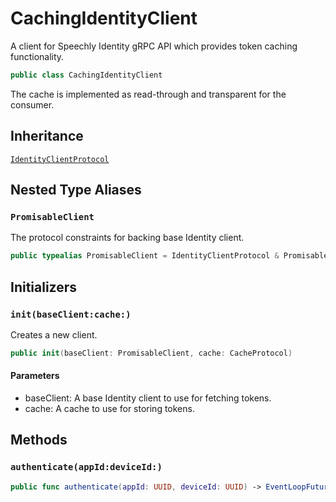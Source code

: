 # CachingIdentityClient

A client for Speechly Identity gRPC API which provides token caching functionality.

``` swift
public class CachingIdentityClient
```

The cache is implemented as read-through and transparent for the consumer.

## Inheritance

[`IdentityClientProtocol`](IdentityClientProtocol)

## Nested Type Aliases

### `PromisableClient`

The protocol constraints for backing base Identity client.

``` swift
public typealias PromisableClient = IdentityClientProtocol & Promisable
```

## Initializers

### `init(baseClient:cache:)`

Creates a new client.

``` swift
public init(baseClient: PromisableClient, cache: CacheProtocol)
```

#### Parameters

  - baseClient: A base Identity client to use for fetching tokens.
  - cache: A cache to use for storing tokens.

## Methods

### `authenticate(appId:deviceId:)`

``` swift
public func authenticate(appId: UUID, deviceId: UUID) -> EventLoopFuture<ApiAccessToken>
```
